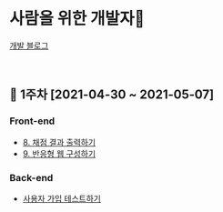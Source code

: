 # 사람을 위한 개발자💎

[개발 블로그](newforinux.github.io)

<br>

## 📅 1주차 [2021-04-30 ~ 2021-05-07]
### Front-end
- [8. 채점 결과 출력하기](https://newforinux.github.io/post/2021-05-01-react-ts-8/)
- [9. 반응형 웹 구성하기](https://newforinux.github.io/post/2021-05-04-react-ts-9/)


### Back-end
- [사용자 가입 테스트하기](https://newforinux.github.io/projects/thecomo-3/)


